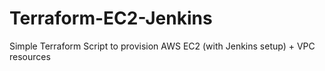 # Terraform-EC2-Jenkins
Simple Terraform Script to provision AWS EC2 (with Jenkins setup) + VPC resources


